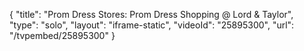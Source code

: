 {
    "title": "Prom Dress Stores: Prom Dress Shopping @ Lord & Taylor",
    "type": "solo",
    "layout": "iframe-static",
    "videoId": "25895300",
    "url": "\/tvpembed\/25895300"
}